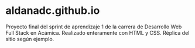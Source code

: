 # aldanadc.github.io

Proyecto final del sprint de aprendizaje 1 de la carrera de Desarrollo Web Full Stack en Acámica. Realizado enteramente con HTML y CSS. Réplica del sitio según ejemplo.
